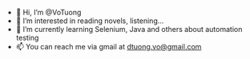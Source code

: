- 👋 Hi, I’m @VoTuong
- 👀 I’m interested in reading novels, listening...
- 🌱 I’m currently learning Selenium, Java and others about automation testing
- 📫 You can reach me via gmail at dtuong.vo@gmail.com

<!---
VoTuong/VoTuong is a ✨ special ✨ repository because its `README.md` (this file) appears on your GitHub profile.
You can click the Preview link to take a look at your changes.
--->
